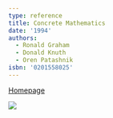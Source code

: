```yaml
---
type: reference
title: Concrete Mathematics
date: '1994'
authors:
  - Ronald Graham
  - Donald Knuth
  - Oren Patashnik
isbn: '0201558025'
---
```

[Homepage](http://www-cs-faculty.stanford.edu/~uno/gkp.html)

![](/media/books/concrete.jpg)
